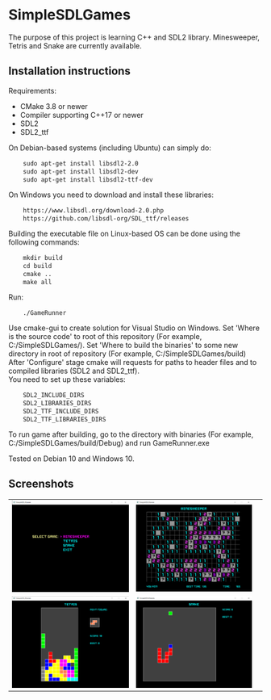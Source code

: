 
SimpleSDLGames
==================================

The purpose of this project is learning C++ and SDL2 library. Minesweeper, Tetris and Snake are currently available.

## Installation instructions
Requirements:
 - CMake 3.8 or newer
 - Сompiler supporting C++17 or newer  
 - SDL2  
 - SDL2_ttf  
 
On Debian-based systems (including Ubuntu) can simply do:  

        sudo apt-get install libsdl2-2.0  
        sudo apt-get install libsdl2-dev  
        sudo apt-get install libsdl2-ttf-dev  

On Windows you need to download and install these libraries:  

        https://www.libsdl.org/download-2.0.php  
        https://github.com/libsdl-org/SDL_ttf/releases  

Building the executable file on Linux-based OS can be done using the following commands:  

        mkdir build  
        cd build  
        cmake ..  
        make all    

Run:  

        ./GameRunner  

Use cmake-gui to create solution for Visual Studio on Windows. Set 'Where is the source code' to root of this repository (For example, C:/SimpleSDLGames/). Set 'Where to build the binaries' to some new directory in root of repository (For example, C:/SimpleSDLGames/build)  
After 'Configure' stage cmake will requests for paths to header files and to compiled libraries (SDL2 and SDL2_ttf).  
You need to set up these variables:  

        SDL2_INCLUDE_DIRS  
        SDL2_LIBRARIES_DIRS  
        SDL2_TTF_INCLUDE_DIRS  
        SDL2_TTF_LIBRARIES_DIRS  

To run game after building, go to the directory with binaries (For example, C:/SimpleSDLGames/build/Debug) and run GameRunner.exe  
  
Tested on Debian 10 and Windows 10.    
  
## Screenshots  
| | | |
|:-------------------------:|:-------------------------:|:-------------------------:|
| ![Main menu](/screenshots/0.png?raw=true "Main menu") | ![Minesweeper](/screenshots/1.png?raw=true "Minesweeper") |
| ![Tetris](/screenshots/2.png?raw=true "Tetris") | ![Snake](/screenshots/3.png?raw=true "Snake") |

